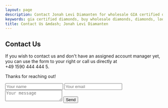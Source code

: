 ```yaml
---
layout: page
description: Contact Jonah Levi Diamanten for wholesale GIA certified diamonds in Europe. Worldwide shipping!
keywords: gia certified diamonds, buy wholesale diamonds, diamonds, loose diamonds
title: Contact Us &mdash; Jonah Levi Diamanten
---
```


<section class="cf">
	<div class="story cf">

<h2>Contact Us</h2>
<p></p>
<div class="one-half first">
<p>
	If you wish to contact us and don't have an assigned account manager yet, you can use the form to your right or call us directly at <br> <span class="icon-phone">+49 1590 444 444 5</span>. 
</p>	
<p>Thanks for reaching out!</p>
</div>
<div class="one-half">
	<div class="contact-form">
<form method="POST" action="http://formspree.io/office@jonahlevi.co">
<input type="text" name="name" placeholder="Your name">
  <input type="email" name="email" placeholder="Your email">
  <textarea name="message" placeholder="Your message"></textarea>
  <input type="hidden" name="_next" value="/email-thanks.html" />
  <button type="submit">Send</button>
</form>
</div>
</div>






</div>
</section>